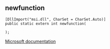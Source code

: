 ## newfunction

```
[DllImport("msi.dll", CharSet = CharSet.Auto)]
public static extern int newfunction(
   
);
```

[Microsoft documentation](TODO)
